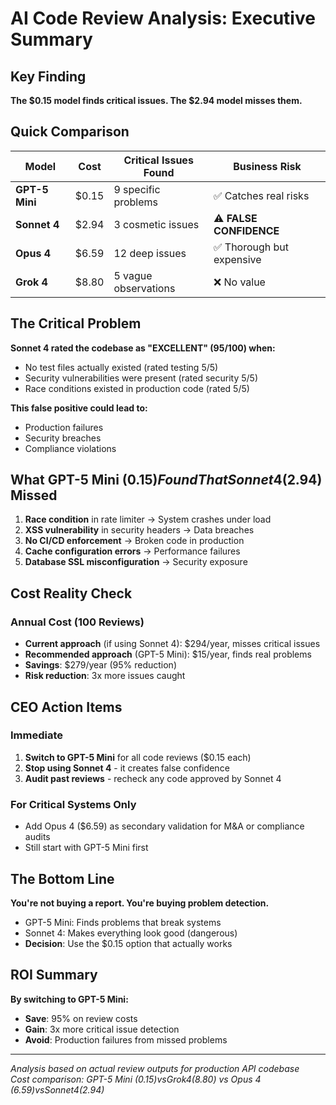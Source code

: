 # AI Code Review Analysis: Executive Summary

## Key Finding
**The $0.15 model finds critical issues. The $2.94 model misses them.**

## Quick Comparison

| Model | Cost | Critical Issues Found | Business Risk |
|-------|------|----------------------|---------------|
| **GPT-5 Mini** | $0.15 | 9 specific problems | ✅ Catches real risks |
| **Sonnet 4** | $2.94 | 3 cosmetic issues | ⚠️ **FALSE CONFIDENCE** |
| **Opus 4** | $6.59 | 12 deep issues | ✅ Thorough but expensive |
| **Grok 4** | $8.80 | 5 vague observations | ❌ No value |

## The Critical Problem

**Sonnet 4 rated the codebase as "EXCELLENT" (95/100) when:**
- No test files actually existed (rated testing 5/5)
- Security vulnerabilities were present (rated security 5/5)  
- Race conditions existed in production code (rated 5/5)

**This false positive could lead to:**
- Production failures
- Security breaches
- Compliance violations

## What GPT-5 Mini ($0.15) Found That Sonnet 4 ($2.94) Missed

1. **Race condition** in rate limiter → System crashes under load
2. **XSS vulnerability** in security headers → Data breaches
3. **No CI/CD enforcement** → Broken code in production
4. **Cache configuration errors** → Performance failures
5. **Database SSL misconfiguration** → Security exposure

## Cost Reality Check

### Annual Cost (100 Reviews)
- **Current approach** (if using Sonnet 4): $294/year, misses critical issues
- **Recommended approach** (GPT-5 Mini): $15/year, finds real problems
- **Savings**: $279/year (95% reduction)
- **Risk reduction**: 3x more issues caught

## CEO Action Items

### Immediate
1. **Switch to GPT-5 Mini** for all code reviews ($0.15 each)
2. **Stop using Sonnet 4** - it creates false confidence
3. **Audit past reviews** - recheck any code approved by Sonnet 4

### For Critical Systems Only
- Add Opus 4 ($6.59) as secondary validation for M&A or compliance audits
- Still start with GPT-5 Mini first

## The Bottom Line

**You're not buying a report. You're buying problem detection.**

- GPT-5 Mini: Finds problems that break systems
- Sonnet 4: Makes everything look good (dangerous)
- **Decision**: Use the $0.15 option that actually works

## ROI Summary

**By switching to GPT-5 Mini:**
- **Save**: 95% on review costs
- **Gain**: 3x more critical issue detection
- **Avoid**: Production failures from missed problems

---

*Analysis based on actual review outputs for production API codebase*  
*Cost comparison: GPT-5 Mini ($0.15) vs Grok 4 ($8.80) vs Opus 4 ($6.59) vs Sonnet 4 ($2.94)*